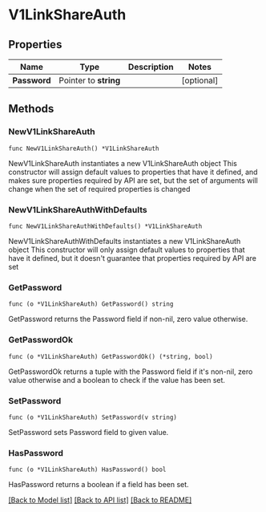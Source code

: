 # V1LinkShareAuth

## Properties

Name | Type | Description | Notes
------------ | ------------- | ------------- | -------------
**Password** | Pointer to **string** |  | [optional] 

## Methods

### NewV1LinkShareAuth

`func NewV1LinkShareAuth() *V1LinkShareAuth`

NewV1LinkShareAuth instantiates a new V1LinkShareAuth object
This constructor will assign default values to properties that have it defined,
and makes sure properties required by API are set, but the set of arguments
will change when the set of required properties is changed

### NewV1LinkShareAuthWithDefaults

`func NewV1LinkShareAuthWithDefaults() *V1LinkShareAuth`

NewV1LinkShareAuthWithDefaults instantiates a new V1LinkShareAuth object
This constructor will only assign default values to properties that have it defined,
but it doesn't guarantee that properties required by API are set

### GetPassword

`func (o *V1LinkShareAuth) GetPassword() string`

GetPassword returns the Password field if non-nil, zero value otherwise.

### GetPasswordOk

`func (o *V1LinkShareAuth) GetPasswordOk() (*string, bool)`

GetPasswordOk returns a tuple with the Password field if it's non-nil, zero value otherwise
and a boolean to check if the value has been set.

### SetPassword

`func (o *V1LinkShareAuth) SetPassword(v string)`

SetPassword sets Password field to given value.

### HasPassword

`func (o *V1LinkShareAuth) HasPassword() bool`

HasPassword returns a boolean if a field has been set.


[[Back to Model list]](../README.md#documentation-for-models) [[Back to API list]](../README.md#documentation-for-api-endpoints) [[Back to README]](../README.md)


